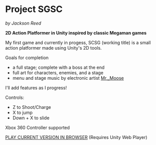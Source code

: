 Project SGSC
================
*by Jackson Reed*

**2D Action Platformer in Unity inspired by classic Megaman games**

My first game and currently in progess, SCSG (working title) is a small action platformer made using Unity's 2D tools. 

Goals for completion
- a full stage; complete with a boss at the end
- full art for characters, enemies, and a stage
- menu and stage music by electronic artist [Mr._Moose](https://soundcloud.com/mr-moose-6)

I'll add features as I progress!

Controls:
- Z to Shoot/Charge
- X to jump
- Down + X to slide

Xbox 360 Controller supported

[PLAY CURRENT VERSION IN BROWSER](https://dl.dropboxusercontent.com/u/15935800/Unity%20Web%20Player%20Games/SCSG/SCSG.html) (Requires Unity Web Player)
